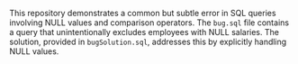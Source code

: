 This repository demonstrates a common but subtle error in SQL queries involving NULL values and comparison operators.  The `bug.sql` file contains a query that unintentionally excludes employees with NULL salaries. The solution, provided in `bugSolution.sql`, addresses this by explicitly handling NULL values.